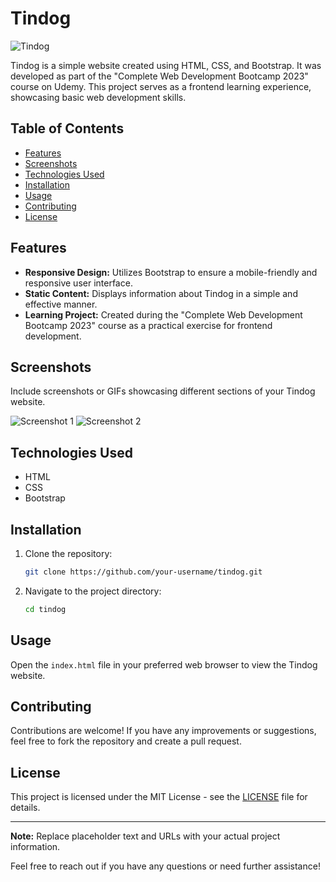 # Tindog

![Tindog](C:\Users\mubin\OneDrive\Pictures\Screenshots)

Tindog is a simple website created using HTML, CSS, and Bootstrap. It was developed as part of the "Complete Web Development Bootcamp 2023" course on Udemy. This project serves as a frontend learning experience, showcasing basic web development skills.

## Table of Contents
- [Features](#features)
- [Screenshots](#screenshots)
- [Technologies Used](#technologies-used)
- [Installation](#installation)
- [Usage](#usage)
- [Contributing](#contributing)
- [License](#license)

## Features

- **Responsive Design:** Utilizes Bootstrap to ensure a mobile-friendly and responsive user interface.
- **Static Content:** Displays information about Tindog in a simple and effective manner.
- **Learning Project:** Created during the "Complete Web Development Bootcamp 2023" course as a practical exercise for frontend development.

## Screenshots

Include screenshots or GIFs showcasing different sections of your Tindog website.

![Screenshot 1](C:\Users\mubin\OneDrive\Pictures\Screenshots)
![Screenshot 2](C:\Users\mubin\OneDrive\Pictures\Screenshots)

## Technologies Used

- HTML
- CSS
- Bootstrap

## Installation

1. Clone the repository:

    ```bash
    git clone https://github.com/your-username/tindog.git
    ```

2. Navigate to the project directory:

    ```bash
    cd tindog
    ```

## Usage

Open the `index.html` file in your preferred web browser to view the Tindog website.

## Contributing

Contributions are welcome! If you have any improvements or suggestions, feel free to fork the repository and create a pull request.

## License

This project is licensed under the MIT License - see the [LICENSE](LICENSE) file for details.

---

**Note:** Replace placeholder text and URLs with your actual project information.

Feel free to reach out if you have any questions or need further assistance!
